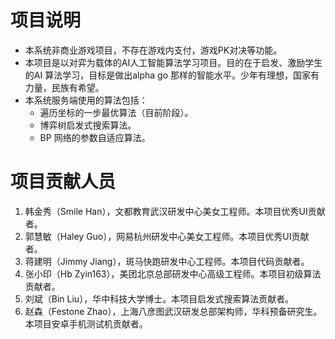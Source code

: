 # 项目说明

- 本系统非商业游戏项目，不存在游戏内支付，游戏PK对决等功能。
- 本项目是以对弈为载体的AI人工智能算法学习项目。目的在于启发、激励学生的AI 算法学习，目标是做出alpha go 那样的智能水平。少年有理想，国家有力量，民族有希望。
- 本系统服务端使用的算法包括：
	- 遍历坐标的一步最优算法（目前阶段）。
	- 博弈树启发式搜索算法。
	- BP 网络的参数自适应算法。

# 项目贡献人员
 1. 韩金秀（Smile Han），文都教育武汉研发中心美女工程师。本项目优秀UI贡献者。
 2. 郭慧敏（Haley Guo），网易杭州研发中心美女工程师。本项目优秀UI贡献者。
 3. 蒋建明（Jimmy Jiang），斑马快跑研发中心工程师。本项目代码贡献者。
 4. 张小印（Hb Zyin163），美团北京总部研发中心高级工程师。本项目初级算法贡献者。
 5. 刘斌（Bin Liu），华中科技大学博士。本项目启发式搜索算法贡献者。
 6. 赵森（Festone Zhao），上海八彦图武汉研发总部架构师，华科预备研究生。本项目安卓手机测试机贡献者。